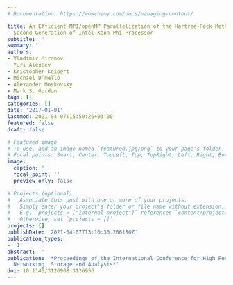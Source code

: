 ```yaml
---
# Documentation: https://wowchemy.com/docs/managing-content/

title: An Efficient MPI/openMP Parallelization of the Hartree-Fock Method for the
  Second Generation of Intel Xeon Phi Processor
subtitle: ''
summary: ''
authors:
- Vladimir Mironov
- Yuri Alexeev
- Kristopher Keipert
- Michael D’mello
- Alexander Moskovsky
- Mark S. Gordon
tags: []
categories: []
date: '2017-01-01'
lastmod: 2021-04-07T15:50:26+03:00
featured: false
draft: false

# Featured image
# To use, add an image named `featured.jpg/png` to your page's folder.
# Focal points: Smart, Center, TopLeft, Top, TopRight, Left, Right, BottomLeft, Bottom, BottomRight.
image:
  caption: ''
  focal_point: ''
  preview_only: false

# Projects (optional).
#   Associate this post with one or more of your projects.
#   Simply enter your project's folder or file name without extension.
#   E.g. `projects = ["internal-project"]` references `content/project/deep-learning/index.md`.
#   Otherwise, set `projects = []`.
projects: []
publishDate: '2021-04-07T13:10:30.266180Z'
publication_types:
- '1'
abstract: ''
publication: '*Proceedings of the International Conference for High Performance Computing,
  Networking, Storage and Analysis*'
doi: 10.1145/3126908.3126956
---
```

